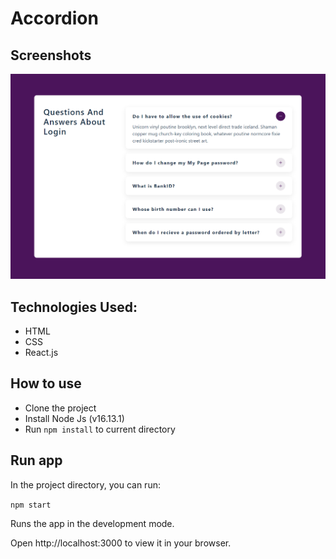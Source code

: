 # Accordion

## Screenshots

![Screenshot](./screenshot.png)

## Technologies Used:
-  HTML
-  CSS
-  React.js

## How to use
-  Clone the project
-  Install Node Js (v16.13.1)
-  Run `npm install` to current directory

## Run app
In the project directory, you can run:

`npm start`

Runs the app in the development mode.

Open http://localhost:3000 to view it in your browser.